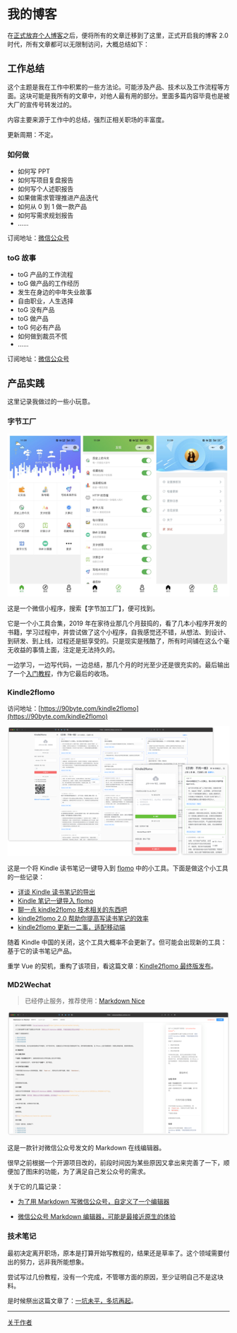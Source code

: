# 我的博客

在[正式放弃个人博客](https://mp.weixin.qq.com/s?__biz=MjM5MDQ4NjUwMg==&mid=2649198901&idx=1&sn=a0c470aed46e674a9e7f564ebdf36e36&chksm=be572bbc8920a2aad96663dd1200d84ee12cd49b2f3f6df031d8b85d4c7c34ff7ad814ca7d9c#rd)之后，便将所有的文章迁移到了这里，正式开启我的博客 2.0 时代，所有文章都可以无限制访问，大概总结如下：

## 工作总结

这个主题是我在工作中积累的一些方法论。可能涉及产品、技术以及工作流程等方面。这块可能是我所有的文章中，对他人最有用的部分。里面多篇内容毕竟也是被大厂的宣传号转发过的。

内容主要来源于工作中的总结，强烈正相关职场的丰富度。

更新周期：不定。

### 如何做

- 如何写 PPT
- 如何写项目复盘报告
- 如何写个人述职报告
- 如果做需求管理推进产品迭代
- 如何从 0 到 1 做一款产品
- 如何写需求规划报告
- ......

订阅地址：[微信公众号](https://mp.weixin.qq.com/mp/appmsgalbum?__biz=MjM5MDQ4NjUwMg==&action=getalbum&album_id=2027947903146590214#wechat_redirect)

### toG 故事

- toG 产品的工作流程
- toG 做产品的工作经历
- 发生在身边的中年失业故事
- 自由职业，人生选择
- toG 没有产品
- toG 做产品
- toG 何必有产品
- 如何做到裁员不慌
- ......

订阅地址：[微信公众号](https://mp.weixin.qq.com/mp/appmsgalbum?__biz=MjM5MDQ4NjUwMg==&action=getalbum&album_id=1583605393820286976#wechat_redirect)

## 产品实践

这里记录我做过的一些小玩意。

### 字节工厂

![](./image/product/bytefactory.jpg)

这是一个微信小程序，搜索【字节加工厂】，便可找到。

它是一个小工具合集，2019 年在家待业那几个月鼓捣的，看了几本小程序开发的书籍，学习过程中，并尝试做了这个小程序，自我感觉还不错，从想法、到设计、到研发、到上线，过程还是挺享受的。只是现实是残酷了，所有时间铺在这么个毫无收益的事情上面，注定是无法持久的。

一边学习，一边写代码，一边总结，那几个月的时光至少还是很充实的。最后输出了一个[入门教程](https://github.com/pengloo53/miniprogram-articles)，作为它最后的收场。

### Kindle2flomo

访问地址：[https://90byte.com/kindle2flomo](https://90byte.com/kindle2flomo)

![](image/product/kindle2flomo.png)

这是一个将 Kindle 读书笔记一键导入到 [flomo](https://flomoapp.com/) 中的小工具。下面是做这个小工具的一些记录：

- [详谈 Kindle 读书笔记的导出](http://mp.weixin.qq.com/s?__biz=MjM5MDQ4NjUwMg==&mid=2649198191&idx=1&sn=95c506dde4a079d2840a91b12ca358a8&chksm=be5734e68920bdf04af5ad5f31d8c40acea17e723b1b0eeaa2d3d47d009a0adc5abca44bc953#rd)
- [Kindle 笔记一键导入 flomo](http://mp.weixin.qq.com/s?__biz=MjM5MDQ4NjUwMg==&mid=2649198220&idx=1&sn=5d0fecf4d3a4ab1469724292dad9797d&chksm=be5734058920bd13ac17f149d7a54dd01b17a066d70f55a813ebb338075b6837f6c6605b255b#rd)
- [聊一点 kindle2flomo 技术相关的东西吧](http://mp.weixin.qq.com/s?__biz=MjM5MDQ4NjUwMg==&mid=2649198238&idx=1&sn=31d5111d4a3bdc65ab1283612f1427f1&chksm=be5734178920bd0117a068f2c73897fd05c37bddba78efd62ccdf2bb6df5a0386172a4499143#rd)
- [kindle2flomo 2.0 帮助你提高写读书笔记的效率](https://mp.weixin.qq.com/s?__biz=MjM5MDQ4NjUwMg==&mid=2649198375&idx=1&sn=7e50878c8e7046293a84b64bdec89918&chksm=be5735ae8920bcb87a66306af0038d29d265750d13136ce067887e129edf9c95051d509cc4d5&token=1584174037&lang=zh_CN#rd)
- [kindle2flomo 更新一二事，适配移动端](https://mp.weixin.qq.com/s?__biz=MjM5MDQ4NjUwMg==&mid=2649198414&idx=1&sn=33fd4821387b8ad50190cef56de5d38d&chksm=be5735c78920bcd13e4f18262d5f0853b979ba4744f4ffed565b366ca4ebf28042ef88d280e6&token=1584174037&lang=zh_CN#rd)

随着 Kindle 中国的关闭，这个工具大概率不会更新了。但可能会出现新的工具：基于它的读书笔记产品。

重学 Vue 的契机，重构了该项目，看这篇文章：[Kindle2flomo 最终版发布](https://mp.weixin.qq.com/s?__biz=MjM5MDQ4NjUwMg==&mid=2649198863&idx=1&sn=17b5b27f4ad52ca2841b17692d7073b9&chksm=be572b868920a290cf13cbd69cf77ad955a96042a8a5d6fb9a5f0e89b1fafec423ff311e3b16#rd)。

### MD2Wechat

> 已经停止服务，推荐使用：[Markdown Nice](https://editor.mdnice.com/)

![](image/product/md2wechat.png)

这是一款针对微信公众号发文的 Markdown 在线编辑器。

很早之前根据一个开源项目改的，前段时间因为某些原因又拿出来完善了一下，顺便加了图床的功能，为了满足自己发公众号的需求。

关于它的几篇记录：

- [为了用 Markdown 写微信公众号，自定义了一个编辑器](https://mp.weixin.qq.com/s?__biz=MjM5MDQ4NjUwMg==&mid=2649197117&idx=1&sn=90616fd84e3a34bb9dc98dbbf27ee565&chksm=be5730b48920b9a25d4ddf9f2dd87bbcc61045d7bd160b4c7da0ae2c474d7cc91ca98732c340&token=2051922549&lang=zh_CN#rd)

- [微信公众号 Markdown 编辑器，可能是最接近原生的体验](https://mp.weixin.qq.com/s?__biz=MjM5MDQ4NjUwMg==&mid=2649198509&idx=1&sn=dc73a7bce4836d6648d7a4f8c8f0ff49&chksm=be5735248920bc322774cd6bce06bcc8553aa67c0b4745a40170762eed3704e0e1603f61bb14&token=1584174037&lang=zh_CN#rd)


### 技术笔记

最初决定离开职场，原本是打算开始写教程的，结果还是草率了。这个领域需要付出的努力，远非我所能想象。

尝试写过几份教程，没有一个完成，不管哪方面的原因，至少证明自己不是这块料。

是时候祭出这篇文章了：[一坑未平，多坑再起](https://mp.weixin.qq.com/s?__biz=MjM5MDQ4NjUwMg==&mid=2649197822&idx=1&sn=df72505e9da6dcb09a3f3e70ede9c0c5&chksm=be5736778920bf615e09f9260e42620980b10bedca2e24adf50d8d7cfb1cb3467a02e59c4491#rd)。

---

[关于作者](about.md)

